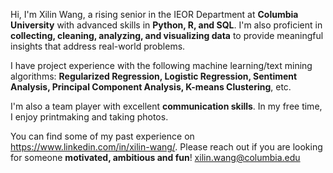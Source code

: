 Hi, I'm Xilin Wang, a rising senior in the IEOR Department at <b>Columbia University</b> with advanced skills in <b>Python, R, and SQL</b>. I'm also proficient in <b>collecting, cleaning, analyzing, and visualizing data</b> to provide meaningful insights that address real-world problems.

I have project experience with the following machine learning/text mining algorithms: <b>Regularized Regression, Logistic Regression, Sentiment Analysis, Principal Component Analysis, K-means Clustering</b>, etc.

I'm also a team player with excellent <b>communication skills</b>. In my free time, I enjoy printmaking and taking photos.

You can find some of my past experience on https://www.linkedin.com/in/xilin-wang/. Please reach out if you are looking for someone <b>motivated, ambitious and fun</b>! xilin.wang@columbia.edu 

